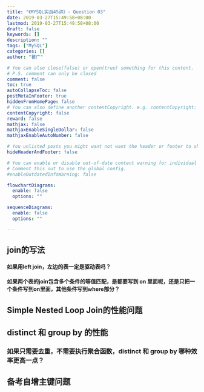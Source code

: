 ```yaml
---
title: "《MYSQL实战45讲》- Question 03"
date: 2019-03-27T15:49:58+08:00
lastmod: 2019-03-27T15:49:58+08:00
draft: false
keywords: []
description: ""
tags: ["MySQL"]
categories: []
author: "瞿广"

# You can also close(false) or open(true) something for this content.
# P.S. comment can only be closed
comment: false
toc: true
autoCollapseToc: false
postMetaInFooter: true
hiddenFromHomePage: false
# You can also define another contentCopyright. e.g. contentCopyright: "This is another copyright."
contentCopyright: false
reward: false
mathjax: false
mathjaxEnableSingleDollar: false
mathjaxEnableAutoNumber: false

# You unlisted posts you might want not want the header or footer to show
hideHeaderAndFooter: false

# You can enable or disable out-of-date content warning for individual post.
# Comment this out to use the global config.
#enableOutdatedInfoWarning: false

flowchartDiagrams:
  enable: false
  options: ""

sequenceDiagrams: 
  enable: false
  options: ""

---
```


<!--more-->

## join的写法

####  如果用left join，左边的表一定是驱动表吗？

#### 如果两个表的join包含多个条件的等值匹配，是都要写到 on 里面呢，还是只把一个条件写到on里面，其他条件写到where部分？

## Simple Nested Loop Join的性能问题

## distinct 和 group by 的性能

### 如果只需要去重，不需要执行聚合函数，distinct 和 group by 哪种效率更高一点？


## 备考自增主键问题

